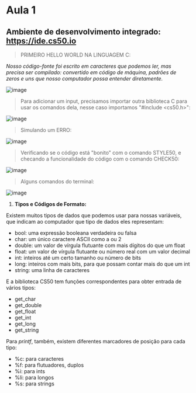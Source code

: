 # Aula 1 

## Ambiente de desenvolvimento integrado: https://ide.cs50.io

> PRIMEIRO HELLO WORLD NA LINGUAGEM C:

_Nosso código-fonte foi escrito em caracteres que podemos ler, mas precisa ser compilado: convertido em código de máquina, padrões de zeros e uns que nosso computador possa entender diretamente._
  
![image](https://user-images.githubusercontent.com/75676327/148661642-58e968b5-5a9b-4394-b0f8-e49c81aa09cd.png)

> Para adicionar um input, precisamos importar outra biblioteca C para usar os comandos dela, nesse caso importamos "#include <cs50.h>":

![image](https://user-images.githubusercontent.com/75676327/148663358-b28d014b-b111-47c8-8436-742ef6d74a08.png)

> Simulando um ERRO:

![image](https://user-images.githubusercontent.com/75676327/148663922-1dc8450f-0df0-46fc-9848-d71994ec0a08.png)

> Verificando se o código está "bonito" com o comando STYLE50, e checando a funcionalidade do código com o comando CHECK50:

![image](https://user-images.githubusercontent.com/75676327/148687048-c700bb5d-7d74-458c-8fff-b2bacce05b05.png)

> Alguns comandos do terminal:

![image](https://user-images.githubusercontent.com/75676327/148697656-84019f8e-98fb-44c4-a2e8-024860ae1218.png)

1. **Tipos e Códigos de Formato:**

Existem muitos tipos de dados que podemos usar para nossas variáveis, que indicam ao computador que tipo de dados eles representam:

- bool: uma expressão booleana verdadeira ou falsa
- char: um único caractere ASCII como a ou 2
- double: um valor de vírgula flutuante com mais dígitos do que um float
- float: um valor de vírgula flutuante ou número real com um valor decimal
- int: inteiros até um certo tamanho ou número de bits
- long: inteiros com mais bits, para que possam contar mais do que um int
- string: uma linha de caracteres

E a biblioteca CS50 tem funções correspondentes para obter entrada de vários tipos:

- get_char 
- get_double 
- get_float 
- get_int 
- get_long 
- get_string
 
Para *printf*, também, existem diferentes marcadores de posição para cada tipo:

- %c: para caracteres
- %f: para flutuadores, duplos
- %i: para ints
- %li: para longos
- %s: para strings


